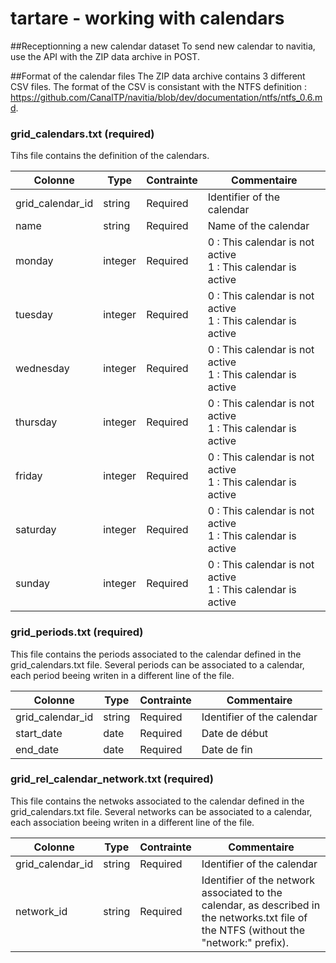 # tartare - working with calendars

##Receptionning a new calendar dataset
To send new calendar to navitia, use the API with the ZIP data archive in POST.

##Format of the calendar files
The ZIP data archive contains 3 different CSV files. The format of the CSV is consistant with the NTFS definition : https://github.com/CanalTP/navitia/blob/dev/documentation/ntfs/ntfs_0.6.md.


### grid_calendars.txt (required)
Tihs file contains the definition of the calendars.

Colonne | Type | Contrainte | Commentaire
--- | --- | --- | ---
grid_calendar_id | string | Required | Identifier of the calendar
name | string | Required | Name of the calendar
monday | integer | Required | 0 : This calendar is not active <br> 1 : This calendar is active
tuesday | integer | Required | 0 : This calendar is not active <br> 1 : This calendar is active
wednesday | integer | Required | 0 : This calendar is not active <br> 1 : This calendar is active
thursday | integer | Required | 0 : This calendar is not active <br> 1 : This calendar is active
friday | integer | Required | 0 : This calendar is not active <br> 1 : This calendar is active
saturday | integer | Required | 0 : This calendar is not active <br> 1 : This calendar is active
sunday | integer | Required | 0 : This calendar is not active <br> 1 : This calendar is active

### grid_periods.txt (required)
This file contains the periods associated to the calendar defined in the grid_calendars.txt file.
Several periods can be associated to a calendar, each period beeing writen in a different line of the file.

Colonne | Type | Contrainte | Commentaire
--- | --- | --- | ---
grid_calendar_id | string | Required | Identifier of the calendar
start_date | date | Required | Date de début
end_date | date | Required | Date de fin

### grid_rel_calendar_network.txt (required)
This file contains the netwoks associated to the calendar defined in the grid_calendars.txt file.
Several networks can be associated to a calendar, each association beeing writen in a different line of the file.

Colonne | Type | Contrainte | Commentaire
--- | --- | --- | ---
grid_calendar_id | string | Required | Identifier of the calendar
network_id | string | Required | Identifier of the network associated to the calendar, as described in the networks.txt file of the NTFS (without the "network:" prefix).
